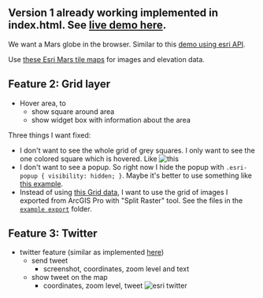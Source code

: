 ## Version 1 already working implemented in index.html. See [live demo here](https://thirsty-kirch-dc75b2.netlify.app).

We want a Mars globe in the browser. Similar to this [demo using esri API](https://explore-mars.esri.com/).

Use [these Esri Mars tile maps](https://www.arcgis.com/home/user.html?user=esri_astro) for images and elevation data.

## Feature 2: Grid layer

- Hover area, to
  - show square around area
  - show widget box with information about the area

Three things I want fixed:
- I don't want to see the whole grid of grey squares. I only want to see the one colored square which is hovered. Like ![this](https://i.imgur.com/WEmvzgU.jpg)
- I don't want to see a popup. So right now I hide the popup with `.esri-popup { visibility: hidden; }`. Maybe it's better to use something like [this example](https://developers.arcgis.com/javascript/latest/sample-code/sandbox/index.html?sample=view-hittest).
- Instead of using [this Grid data](https://github.com/civilizemars/mars/blob/a148bde8f03db2cf7653a5f4caf5b1b2f119f4ea/index.html#L146), I want to use the grid of images I exported from ArcGIS Pro with "Split Raster" tool. See the files in the [`example export`](https://github.com/civilizemars/mars/tree/esri-api/example%20export) folder.

## Feature 3: Twitter

- twitter feature (similar as implemented [here](https://explore-mars.esri.com/))
  - send tweet
    - screenshot, coordinates, zoom level and text
  - show tweet on the map
    - coordinates, zoom level, tweet 
![esri twitter](https://i.imgur.com/kASCx9d.png)

